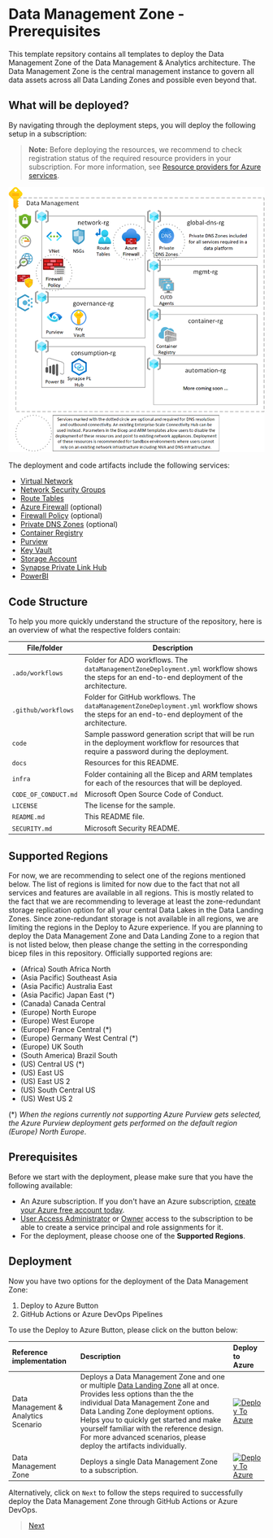 # Data Management Zone - Prerequisites

This template repsitory contains all templates to deploy the Data Management Zone of the Data Management & Analytics architecture. The Data Management Zone is the central management instance to govern all data assets across all Data Landing Zones and possible even beyond that.

## What will be deployed?

By navigating through the deployment steps, you will deploy the following setup in a subscription:

> **Note:** Before deploying the resources, we recommend to check registration status of the required resource providers in your subscription. For more information, see [Resource providers for Azure services](https://docs.microsoft.com/azure/azure-resource-manager/management/resource-providers-and-types).

![Data Management Zone](/docs/images/DataManagementZone.png)

The deployment and code artifacts include the following services:

- [Virtual Network](https://docs.microsoft.com/azure/virtual-network/virtual-networks-overview)
- [Network Security Groups](https://docs.microsoft.com/azure/virtual-network/network-security-groups-overview)
- [Route Tables](https://docs.microsoft.com/azure/virtual-network/virtual-networks-udr-overview)
- [Azure Firewall](https://docs.microsoft.com/azure/firewall/overview) (optional)
- [Firewall Policy](https://docs.microsoft.com/azure/firewall-manager/policy-overview#:~:text=Firewall%20Policy%20is%20an%20Azure,work%20across%20regions%20and%20subscriptions.) (optional)
- [Private DNS Zones](https://docs.microsoft.com/azure/dns/private-dns-privatednszone#:~:text=By%20using%20private%20DNS%20zones,that%20are%20linked%20to%20it.) (optional)
- [Container Registry](https://docs.microsoft.com/azure/container-registry/)
- [Purview](https://docs.microsoft.com/azure/purview/)
- [Key Vault](https://docs.microsoft.com/azure/key-vault/general)
- [Storage Account](https://docs.microsoft.com/azure/storage/common/storage-account-overview)
- [Synapse Private Link Hub](https://docs.microsoft.com/azure/synapse-analytics/security/synapse-private-link-hubs)
- [PowerBI](https://docs.microsoft.com/power-bi/fundamentals/power-bi-overview)

## Code Structure

To help you more quickly understand the structure of the repository, here is an overview of what the respective folders contain:

| File/folder                   | Description                                |
| ----------------------------- | ------------------------------------------ |
| `.ado/workflows`              | Folder for ADO workflows. The `dataManagementZoneDeployment.yml` workflow shows the steps for an end-to-end deployment of the architecture. |
| `.github/workflows`           | Folder for GitHub workflows. The `dataManagementZoneDeployment.yml` workflow shows the steps for an end-to-end deployment of the architecture. |
| `code`                        | Sample password generation script that will be run in the deployment workflow for resources that require a password during the deployment. |
| `docs`                        | Resources for this README.                 |
| `infra`                       | Folder containing all the Bicep and ARM templates for each of the resources that will be deployed. |
| `CODE_OF_CONDUCT.md`          | Microsoft Open Source Code of Conduct.     |
| `LICENSE`                     | The license for the sample.                |
| `README.md`                   | This README file.                          |
| `SECURITY.md`                 | Microsoft Security README.                 |

## Supported Regions

For now, we are recommending to select one of the regions mentioned below. The list of regions is limited for now due to the fact that not all services and features are available in all regions. This is mostly related to the fact that we are recommending to leverage at least the zone-redundant storage replication option for all your central Data Lakes in the Data Landing Zones. Since zone-redundant storage is not available in all regions, we are limiting the regions in the Deploy to Azure experience. If you are planning to deploy the Data Management Zone and Data Landing Zone to a region that is not listed below, then please change the setting in the corresponding bicep files in this repository. Officially supported regions are:

- (Africa) South Africa North
- (Asia Pacific) Southeast Asia
- (Asia Pacific) Australia East
- (Asia Pacific) Japan East (*)
- (Canada) Canada Central
- (Europe) North Europe
- (Europe) West Europe
- (Europe) France Central (*)
- (Europe) Germany West Central (*)
- (Europe) UK South
- (South America) Brazil South
- (US) Central US (*)
- (US) East US
- (US) East US 2
- (US) South Central US
- (US) West US 2

(*) *When the regions currently not supporting Azure Purview gets selected, the Azure Purview deployment gets performed on the default region  (Europe) North Europe*.

## Prerequisites

Before we start with the deployment, please make sure that you have the following available:

- An Azure subscription. If you don't have an Azure subscription, [create your Azure free account today](https://azure.microsoft.com/free/).
- [User Access Administrator](https://docs.microsoft.com/azure/role-based-access-control/built-in-roles#user-access-administrator) or [Owner](https://docs.microsoft.com/azure/role-based-access-control/built-in-roles#owner) access to the subscription to be able to create a service principal and role assignments for it.
- For the deployment, please choose one of the **Supported Regions**.

## Deployment

Now you have two options for the deployment of the Data Management Zone:

1. Deploy to Azure Button
2. GitHub Actions or Azure DevOps Pipelines

To use the Deploy to Azure Button, please click on the button below:

| Reference implementation   | Description | Deploy to Azure |
|:---------------------------|:------------|:----------------|
| Data Management & Analytics Scenario | Deploys a Data Management Zone and one or multiple [Data Landing Zone](https://github.com/Azure/data-landing-zone) all at once. Provides less options than the the individual Data Management Zone and Data Landing Zone deployment options. Helps you to quickly get started and make yourself familiar with the reference design. For more advanced scenarios, please deploy the artifacts individually. |[![Deploy To Azure](https://aka.ms/deploytoazurebutton)](https://portal.azure.com/#blade/Microsoft_Azure_CreateUIDef/CustomDeploymentBlade/uri/https%3A%2F%2Fraw.githubusercontent.com%2FAzure%2Fdata-management-zone%2Fmain%2Fdocs%2Freference%2FenterpriseScaleAnalytics.json/uiFormDefinitionUri/https%3A%2F%2Fraw.githubusercontent.com%2FAzure%2Fdata-management-zone%2Fmain%2Fdocs%2Freference%2Fportal.enterpriseScaleAnalytics.json) |
| Data Management Zone       | Deploys a single Data Management Zone to a subscription. |[![Deploy To Azure](https://aka.ms/deploytoazurebutton)](https://portal.azure.com/#blade/Microsoft_Azure_CreateUIDef/CustomDeploymentBlade/uri/https%3A%2F%2Fraw.githubusercontent.com%2FAzure%2Fdata-management-zone%2Fmain%2Finfra%2Fmain.json/uiFormDefinitionUri/https%3A%2F%2Fraw.githubusercontent.com%2FAzure%2Fdata-management-zone%2Fmain%2Fdocs%2Freference%2Fportal.dataManagementZone.json) |

Alternatively, click on `Next` to follow the steps required to successfully deploy the Data Management Zone through GitHub Actions or Azure DevOps.

>[Next](/docs/EnterpriseScaleAnalytics-CreateRepository.md)
